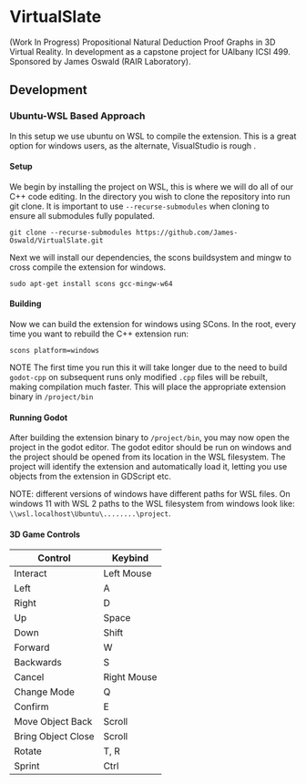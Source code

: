 # VirtualSlate

(Work In Progress) Propositional Natural Deduction Proof Graphs in 3D Virtual Reality. In development as a capstone project for UAlbany ICSI 499. Sponsored by James Oswald (RAIR Laboratory). 

## Development

### Ubuntu-WSL Based Approach
In this setup we use ubuntu on WSL to compile the extension. This is a great option 
for windows users, as the alternate, VisualStudio is rough . 
#### Setup
We begin by installing the project on WSL, this is where we will do all of our C++ code editing. 
In the directory you wish to clone the repository into run git clone. 
It is important to use `--recurse-submodules` when cloning to ensure all submodules fully populated. 
```shell
git clone --recurse-submodules https://github.com/James-Oswald/VirtualSlate.git
```
Next we will install our dependencies, the scons buildsystem and mingw to cross compile the extension for windows.  
```shell
sudo apt-get install scons gcc-mingw-w64
```

#### Building
Now we can build the extension for windows using SCons. In the root, every time you want to rebuild the C++ extension run:
```shell
scons platform=windows
```
NOTE The first time you run this it will take longer due to the need to build `godot-cpp` on subsequent runs only modified `.cpp` files will be rebuilt, making compilation much faster.
This will place the appropriate extension binary in `/project/bin`

#### Running Godot
After building the extension binary to `/project/bin`, you may now open the project in the godot editor. The godot editor should be run on windows and the project should be opened from its location
in the WSL filesystem. The project will identify the extension and automatically load it, letting you use objects from the extension in GDScript etc. 

NOTE: different versions of windows have different paths for WSL files. On windows 11 with WSL 2 paths to the WSL filesystem from windows look like: `\\wsl.localhost\Ubuntu\........\project`.

#### 3D Game Controls
| Control            | Keybind     |
|--------------------|-------------| 
| Interact           | Left Mouse  |     
| Left               | A           |
| Right              | D           |
| Up                 | Space       |
| Down               | Shift       |
| Forward            | W           |
| Backwards          | S           |
| Cancel             | Right Mouse |
| Change Mode        | Q           |
| Confirm            | E           |
| Move Object Back   | Scroll      |
| Bring Object Close | Scroll      |
| Rotate             | T, R        |
| Sprint             | Ctrl        |